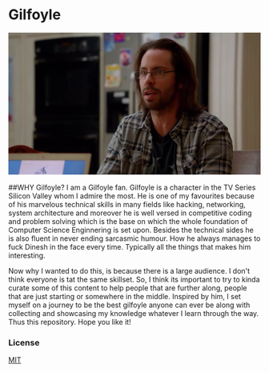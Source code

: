 # Gilfoyle

<p align="center">
  <a href="https://www.youtube.com/watch?v=T_D3d1RWBrI" title="What the Fuck Gilfoyle Does - Click to Watch!"><img src="https://github.com/mridul-arora/Gilfoyle/blob/master/pics/2.jpg" alt="What the Fuck Gilfoyle Does - Click to Watch!"></a>
</p>

##WHY Gilfoyle?
I am a Gilfoyle fan.
Gilfoyle is a character in the TV Series Silicon Valley whom I admire the most. He is one of my favourites because of his marvelous technical skills in many fields like hacking, networking, system architecture and moreover he is well versed in competitive coding and problem solving which is the base on which the whole foundation of Computer Science Enginnering is set upon. Besides the technical sides he is also fluent in never ending sarcasmic humour. How he always manages to fuck Dinesh in the face every time. Typically all the things that makes him interesting. 

Now why I wanted to do this, is because there is a large audience. I don't think everyone is tat the same skillset. So, I think its important to try to kinda curate some of this content to help people that are further along, people that are just starting or somewhere in the middle. Inspired by him, I set myself on a journey to be the best gilfoyle anyone can ever be along with collecting and showcasing my knowledge whatever I learn through the way. 
Thus this repository. 
Hope you like it!

### License
[MIT](https://github.com/mridul-arora/Gilfoyle/blob/master/LICENSE)
